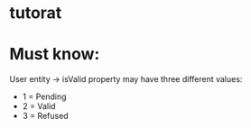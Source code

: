 # tutorat
# Must know:
User entity -> isValid property may have three different values:
- 1 = Pending
- 2 = Valid
- 3 = Refused
